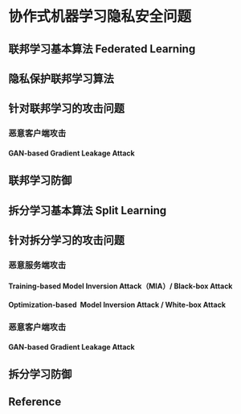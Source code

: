 # 协作式机器学习隐私安全问题

## 联邦学习基本算法 Federated Learning

## 隐私保护联邦学习算法

## 针对联邦学习的攻击问题

### 恶意客户端攻击

#### GAN-based Gradient Leakage Attack

## 联邦学习防御

## 拆分学习基本算法 Split Learning

## 针对拆分学习的攻击问题

### 恶意服务端攻击

#### Training-based Model Inversion Attack（MIA）/ Black-box Attack

#### Optimization-based  Model Inversion Attack / White-box Attack

### 恶意客户端攻击

#### GAN-based Gradient Leakage Attack

## 拆分学习防御

## Reference



